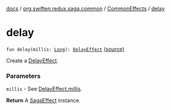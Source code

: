 [docs](../../index.md) / [org.swiften.redux.saga.common](../index.md) / [CommonEffects](index.md) / [delay](./delay.md)

# delay

`fun delay(millis: `[`Long`](https://kotlinlang.org/api/latest/jvm/stdlib/kotlin/-long/index.html)`): `[`DelayEffect`](../-delay-effect/index.md) [(source)](https://github.com/protoman92/KotlinRedux/tree/master/common/common-saga/src/main/kotlin/org/swiften/redux/saga/common/CommonEffects.kt#L43)

Create a [DelayEffect](../-delay-effect/index.md).

### Parameters

`millis` - See [DelayEffect.millis](../-delay-effect/millis.md).

**Return**
A [SagaEffect](../-saga-effect/index.md) instance.

